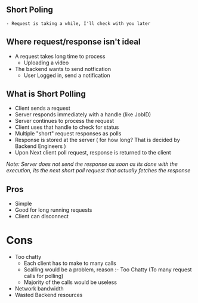## Short Poling
	- Request is taking a while, I'll check with you later

## Where request/response isn't ideal

- A request takes long time to process
	- Uploading a video
- The backend wants to send notfication
	- User Logged in, send a notification

## What is Short Polling

- Client sends a request
- Server responds immediately with a handle (like JobID)
- Server continues to process the request
- Client uses that handle to check for status
- Multiple "short" request responses as polls
- Response is stored at the server ( for how long? That is decided by Backend Engineers )
- Upon Next client poll request, response is returned to the client

*Note: Server does not send the response as soon as its done with the execution, its the next short poll request that actually fetches the response*

## Pros

- Simple
- Good for long running requests
- Client can disconnect

# Cons

- Too chatty
	- Each client has to make to many calls
	- Scalling would be a problem, reason :- Too Chatty (To many request calls for polling)
	- Majority of the calls would be useless
- Network bandwidth
- Wasted Backend resources